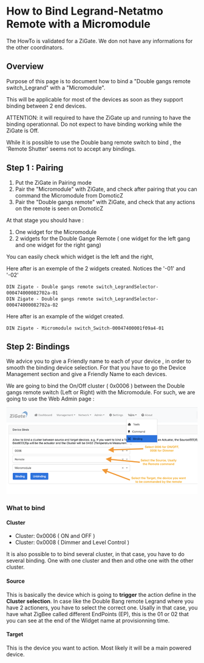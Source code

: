 # How to Bind Legrand-Netatmo Remote with a Micromodule

The HowTo is validated for a ZiGate.
We don not have any informations for the other coordinators.

## Overview

Purpose of this page is to document how to bind a "Double gangs remote switch_Legrand" with a "Micromodule".

This will be applicable for most of the devices as soon as they support binding between 2 end devices.

ATTENTION: it will required to have the ZiGate up and running to have the binding operationnal. Do not expect to have binding working while the ZiGate is Off.

While it is possible to use the Double bang remote switch to bind , the 'Remote Shutter' seems not to accept any bindings.

## Step 1 : Pairing

1. Put the ZiGate in Pairing mode
1. Pair the "Micromodule" with ZiGate, and check after pairing that you can command the Micromodule from DomoticZ
1. Pair the "Double gangs remote" with ZiGate, and check that any actions on the remote is seen on DomoticZ

At that stage you should have :

1. One widget for the Micromodule
1. 2 widgets for the Double Gange Remote ( one widget for the left gang and one widget for the right gang)

You can easily check which widget is the left and the right,

Here after is an exemple of the 2 widgets created. Notices the '-01' and '-02'

```
DIN Zigate - Double gangs remote switch_LegrandSelector-000474000082702a-01
DIN Zigate - Double gangs remote switch_LegrandSelector-000474000082702a-02
```

Here after is an example of the widget created.

```
DIN Zigate - Micromodule switch_Switch-00047400001f09a4-01
```


## Step 2: Bindings

We advice you to give a Friendly name to each of your device , in order to smooth the binding device selection.
For that you have to go the Device Management section and give a Friendly Name to each devices.

We are going to bind the On/Off cluster ( 0x0006 ) between the Double gangs remote switch (Left or Right) with the Micromodule.
For such, we are going to use the Web Admin page :

![Bindings](../Images/Binding.png)


### What to bind

#### Cluster
* Cluster: 0x0006  ( ON and OFF )
* Cluster: 0x0008  ( Dimmer and Level Control )

It is also possible to to bind several cluster, in that case, you have to do several binding. One with one cluster and then and othe one with the other cluster.

#### Source

This is basically the device which is going to __trigger__ the action define in the __Cluster selection__.
In case like the Double Bang remote Legrand where you have 2 actioners, you have to select the correct one. Usally in that case, you have what ZigBee called different EndPoints (EP), this is the 01 or 02 that you can see at the end of the Widget name at provisionning time.

#### Target

This is the device you want to action. Most likely it will be a main powered device.
